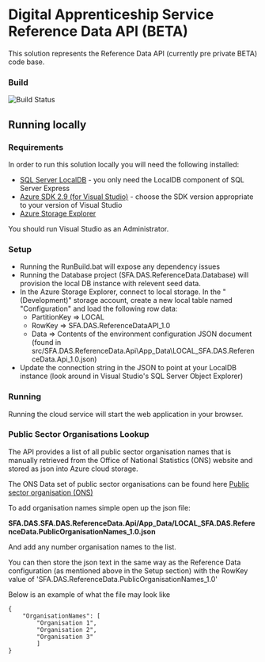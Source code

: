 # Digital Apprenticeship Service Reference Data API (BETA)

This solution represents the Reference Data API (currently pre private BETA) code base.

### Build
![Build Status](https://sfa-gov-uk.visualstudio.com/_apis/public/build/definitions/c39e0c0b-7aff-4606-b160-3566f3bbce23/101/badge)


## Running locally

### Requirements

In order to run this solution locally you will need the following installed:

* [SQL Server LocalDB](https://www.microsoft.com/en-us/download/details.aspx?id=52679) - you only need the LocalDB component of SQL Server Express
* [Azure SDK 2.9 (for Visual Studio)](https://azure.microsoft.com/en-us/downloads/) - choose the SDK version appropriate to your version of Visual Studio
* [Azure Storage Explorer](http://storageexplorer.com/)

You should run Visual Studio as an Administrator.

### Setup

* Running the RunBuild.bat will expose any dependency issues
* Running the Database project (SFA.DAS.ReferenceData.Database) will provision the local DB instance with relevent seed data.
* In the Azure Storage Explorer, connect to local storage. In the "(Development)" storage account, create a new local table named "Configuration" and load the following row data:
  * PartitionKey => LOCAL
  * RowKey => SFA.DAS.ReferenceDataAPI_1.0
  * Data => Contents of the environment configuration JSON document (found in src/SFA.DAS.ReferenceData.Api\App_Data\LOCAL_SFA.DAS.ReferenceData.Api_1.0.json)
* Update the connection string in the JSON to point at your LocalDB instance (look around in Visual Studio's SQL Server Object Explorer)


### Running

Running the cloud service will start the web application in your browser.


### Public Sector Organisations Lookup

The API provides a list of all public sector organisation names that is manually retrieved from the Office of National Statistics (ONS) website and stored as json into Azure cloud storage.  

The ONS Data set of public sector organisations can be found here [Public sector organisation (ONS)](https://www.ons.gov.uk/economy/nationalaccounts/uksectoraccounts/datasets/publicsectorclassificationguide/)


To add organisation names simple open up the json file:

**SFA.DAS.SFA.DAS.ReferenceData.Api/App_Data/LOCAL_SFA.DAS.ReferenceData.PublicOrganisationNames_1.0.json**

And add any number organisation names to the list.

You can then store the json text in the same way as the Reference Data configuration (as mentioned above in the Setup section) with the RowKey value of 'SFA.DAS.ReferenceData.PublicOrganisationNames_1.0'

Below is an example of what the file may look like

```
{
	"OrganisationNames": [
		"Organisation 1", 
		"Organisation 2", 
		"Organisation 3"
		]
}
```
